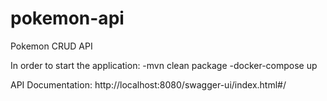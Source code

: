 # pokemon-api

Pokemon CRUD API

In order to start the application:
-mvn clean package -docker-compose up

API Documentation:
http://localhost:8080/swagger-ui/index.html#/